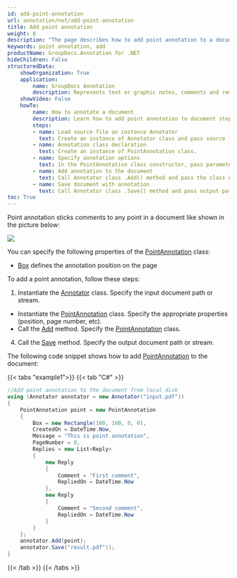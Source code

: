 ```yaml
---
id: add-point-annotation
url: annotation/net/add-point-annotation
title: Add point annotation
weight: 8
description: "The page describes how to add point annotation to a document using GroupDocs.Annotation for .NET."
keywords: point annotation, add
productName: GroupDocs.Annotation for .NET
hideChildren: False
structuredData:
    showOrganization: True
    application:    
        name: GroupDocs Annotation
        description: Represents text or graphic notes, comments and remarks attached to a specific part of the content of the document using C#
    showVideo: False
    howTo:
        name: How to annotate a document
        description: Learn how to add point annotation to document step by step
        steps:
        - name: Load source file an instance Annotator
          text: Create an instance of Annotator class and pass source file path as a constructor parameter. You may specify absolute or relative file path as per your requirements. 
        - name: Annotation class declaration
          text: Create an instance of PointAnnotation class.
        - name: Specify annotation options 
          text: In the PointAnnotation class constructor, pass parameters.
        - name: Add annotation to the document
          text: Call Annotator class .Add() method and pass the class name PointAnnotation.
        - name: Save document with annotation
          text: Call Annotator class .Save() method and pass output path file.
toc: True
---
```

Point annotation sticks comments to any point in a document like shown in the picture below:

![](/annotation/net/images/add-point-annotation.png)

You can specify the following properties of the [PointAnnotation](https://reference.groupdocs.com/net/annotation/groupdocs.annotation.models.annotationmodels/pointannotation) class:

*   [Box](https://reference.groupdocs.com/annotation/net/groupdocs.annotation.models.annotationmodels/pointannotation/properties/box) defines the annotation position on the page
    

To add a point annotation, follow these steps:

1.   Instantiate the [Annotator](https://reference.groupdocs.com/net/annotation/groupdocs.annotation/annotator) class. Specify the input document path or stream.
*   Instantiate the [PointAnnotation](https://reference.groupdocs.com/net/annotation/groupdocs.annotation.models.annotationmodels/pointannotation) class. Specify the appropriate properties (position, page number, etc).
*   Call the [Add](https://reference.groupdocs.com/net/annotation/groupdocs.annotation/annotator/methods/add) method. Specify the [PointAnnotation](https://reference.groupdocs.com/net/annotation/groupdocs.annotation.models.annotationmodels/pointannotation) class.
4.  Call the [Save](https://reference.groupdocs.com/net/annotation/groupdocs.annotation/annotator/methods/save/index) method. Specify the output document path or stream. 

The following code snippet shows how to add [PointAnnotation](https://reference.groupdocs.com/net/annotation/groupdocs.annotation.models.annotationmodels/pointannotation) to the document:

{{< tabs "example1">}}
{{< tab "C#" >}}
```csharp
//Add point annotation to the document from local disk
using (Annotator annotator = new Annotator("input.pdf"))
{
	PointAnnotation point = new PointAnnotation
    {
    	Box = new Rectangle(100, 100, 0, 0),
        CreatedOn = DateTime.Now,
        Message = "This is point annotation",
        PageNumber = 0,
        Replies = new List<Reply>
        {
        	new Reply
            {
            	Comment = "First comment",
                RepliedOn = DateTime.Now
            },
            new Reply
            {
             	Comment = "Second comment",
                RepliedOn = DateTime.Now
            }
        }
    };
    annotator.Add(point);
    annotator.Save("result.pdf"));
} 
```
{{< /tab >}}
{{< /tabs >}}